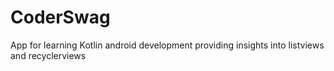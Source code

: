 # CoderSwag
App for learning Kotlin android development providing insights into listviews and recyclerviews
